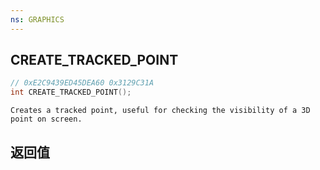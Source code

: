 ```yaml
---
ns: GRAPHICS
---
```

## CREATE_TRACKED_POINT

```c
// 0xE2C9439ED45DEA60 0x3129C31A
int CREATE_TRACKED_POINT();
```

```
Creates a tracked point, useful for checking the visibility of a 3D point on screen.  
```

## 返回值
